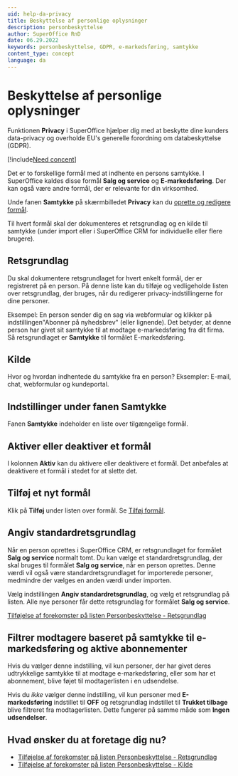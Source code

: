 ```yaml
---
uid: help-da-privacy
title: Beskyttelse af personlige oplysninger
description: personbeskyttelse
author: SuperOffice RnD
date: 06.29.2022
keywords: personbeskyttelse, GDPR, e-markedsføring, samtykke
content_type: concept
language: da
---
```


# Beskyttelse af personlige oplysninger <i class="ph ph-shield" aria-label="Shield icon"></i>

Funktionen **Privacy** i SuperOffice hjælper dig med at beskytte dine kunders data-privacy og overholde EU's generelle forordning om databeskyttelse (GDPR).

[!include[Need concent](includes/why-consent.md)]

Det er to forskellige formål med at indhente en persons samtykke. I SuperOffice kaldes disse formål **Salg og service** og **E-markedsføring**. Der kan også være andre formål, der er relevante for din virksomhed.

Unde fanen **Samtykke** på skærmbilledet **Privacy** kan du [oprette og redigere formål][2].

Til hvert formål skal der dokumenteres et retsgrundlag og en kilde til samtykke (under import eller i SuperOffice CRM for individuelle eller flere brugere).

## <a id="legal-basis"></a>Retsgrundlag

Du skal dokumentere retsgrundlaget for hvert enkelt formål, der er registreret på en person. På denne liste kan du tilføje og vedligeholde listen over retsgrundlag, der bruges, når du redigerer privacy-indstillingerne for dine personer.

Eksempel: En person sender dig en sag via webformular og klikker på indstillingen"Abonner på nyhedsbrev" (eller lignende). Det betyder, at denne person har givet sit samtykke til at modtage e-markedsføring fra dit firma. Så retsgrundlaget er **Samtykke** til formålet E-markedsføring.

## <a id="source"></a>Kilde

Hvor og hvordan indhentede du samtykke fra en person? Eksempler: E-mail, chat, webformular og kundeportal.

## Indstillinger under fanen Samtykke

Fanen **Samtykke** indeholder en liste over tilgængelige formål.

## Aktiver eller deaktiver et formål

I kolonnen **Aktiv** kan du aktivere eller deaktivere et formål. Det anbefales at deaktivere et formål i stedet for at slette det.

## Tilføj et nyt formål

Klik på **Tilføj** under listen over formål. Se [Tilføj formål][2].

## Angiv standardretsgrundlag

Når en person oprettes i SuperOffice CRM, er retsgrundlaget for formålet **Salg og service** normalt tomt. Du kan vælge et standardretsgrundlag, der skal bruges til formålet **Salg og service**, når en person oprettes. Denne værdi vil også være standardretsgrundlaget for importerede personer, medmindre der vælges en anden værdi under importen.

Vælg indstillingen **Angiv standardretsgrundlag**, og vælg et retsgrundlag på listen. Alle nye personer får dette retsgrundlag for formålet **Salg og service**.

[Tilføjelse af forekomster på listen Personbeskyttelse - Retsgrundlag][3]

## Filtrer modtagere baseret på samtykke til e-markedsføring og aktive abonnementer

Hvis du vælger denne indstilling, vil kun personer, der har givet deres udtrykkelige samtykke til at modtage e-markedsføring, eller som har et abonnement, blive føjet til modtagerlisten i en udsendelse.

Hvis du *ikke* vælger denne indstilling, vil kun personer med **E-markedsføring** indstillet til **OFF** og retsgrundlag indstillet til **Trukket tilbage** blive filtreret fra modtagerlisten. Dette fungerer på samme måde som **Ingen udsendelser**.

## Hvad ønsker du at foretage dig nu?

* [Tilføjelse af forekomster på listen Personbeskyttelse - Retsgrundlag][3]
* [Tilføjelse af forekomster på listen Personbeskyttelse - Kilde][4]

<!-- Referenced links -->
[2]: ../admin/add-consent-purpose.md
[3]: ../admin/add-legal-base.md
[4]: ../../../admin/lists/learn/privacy-source-add.md

<!-- Referenced images -->

